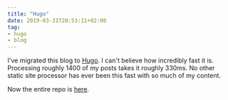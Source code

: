 ```yaml
---
title: "Hugo"
date: 2019-03-31T20:53:11+02:00
tag:
- hugo
- blog
---
```

I've migrated this blog to [Hugo](https://gohugo.io). I can't believe how incredibly fast it is. Processing roughly 1400 of my posts takes it roughly 330ms. No other static site processor has ever been this fast with so much of my content.

Now the entire repo is [here](https://github.com/damog/blog).
